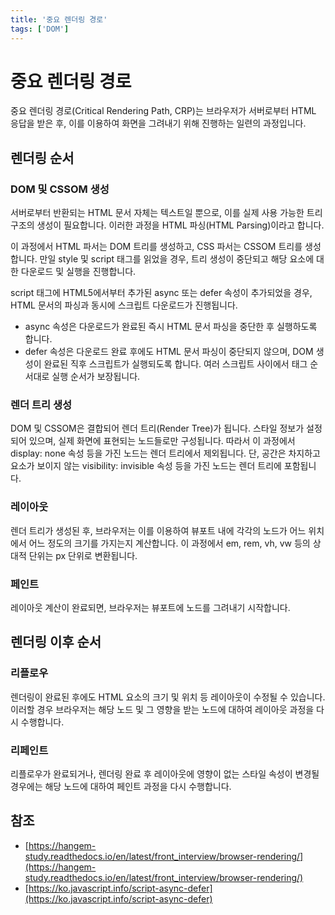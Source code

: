 ```yaml
---
title: '중요 렌더링 경로'
tags: ['DOM']
---
```


# 중요 렌더링 경로

중요 렌더링 경로(Critical Rendering Path, CRP)는 브라우저가 서버로부터 HTML 응답을 받은 후, 이를 이용하여 화면을 그려내기 위해 진행하는 일련의 과정입니다.

## 렌더링 순서

### DOM 및 CSSOM 생성

서버로부터 반환되는 HTML 문서 자체는 텍스트일 뿐으로, 이를 실제 사용 가능한 트리 구조의 생성이 필요합니다. 이러한 과정을 HTML 파싱(HTML Parsing)이라고 합니다.

이 과정에서 HTML 파서는 DOM 트리를 생성하고, CSS 파서는 CSSOM 트리를 생성합니다. 만일 style 및 script 태그를 읽었을 경우, 트리 생성이 중단되고 해당 요소에 대한 다운로드 및 실행을 진행합니다.

script 태그에 HTML5에서부터 추가된 async 또는 defer 속성이 추가되었을 경우, HTML 문서의 파싱과 동시에 스크립트 다운로드가 진행됩니다.

* async 속성은 다운로드가 완료된 즉시 HTML 문서 파싱을 중단한 후 실행하도록 합니다.
* defer 속성은 다운로드 완료 후에도 HTML 문서 파싱이 중단되지 않으며, DOM 생성이 완료된 직후 스크립트가 실행되도록 합니다. 여러 스크립트 사이에서 태그 순서대로 실행 순서가 보장됩니다.

### 렌더 트리 생성

DOM 및 CSSOM은 결합되어 렌더 트리(Render Tree)가 됩니다. 스타일 정보가 설정되어 있으며, 실제 화면에 표현되는 노드들로만 구성됩니다. 따라서 이 과정에서 display: none 속성 등을 가진 노드는 렌더 트리에서 제외됩니다. 단, 공간은 차지하고 요소가 보이지 않는 visibility: invisible 속성 등을 가진 노드는 렌더 트리에 포함됩니다.

### 레이아웃

렌더 트리가 생성된 후, 브라우저는 이를 이용하여 뷰포트 내에 각각의 노드가 어느 위치에서 어느 정도의 크기를 가지는지 계산합니다. 이 과정에서 em, rem, vh, vw 등의 상대적 단위는 px 단위로 변환됩니다.

### 페인트

레이아웃 계산이 완료되면, 브라우저는 뷰포트에 노드를 그려내기 시작합니다.

## 렌더링 이후 순서

### 리플로우

렌더링이 완료된 후에도 HTML 요소의 크기 및 위치 등 레이아웃이 수정될 수 있습니다. 이러할 경우 브라우저는 해당 노드 및 그 영향을 받는 노드에 대하여 레이아웃 과정을 다시 수행합니다.

### 리페인트

리플로우가 완료되거나, 렌더링 완료 후 레이아웃에 영향이 없는 스타일 속성이 변경될 경우에는 해당 노드에 대하여 페인트 과정을 다시 수행합니다.

## 참조

* [https://hangem-study.readthedocs.io/en/latest/front_interview/browser-rendering/](https://hangem-study.readthedocs.io/en/latest/front_interview/browser-rendering/)
* [https://ko.javascript.info/script-async-defer](https://ko.javascript.info/script-async-defer)
